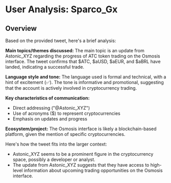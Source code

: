 # User Analysis: Sparco_Gx

## Overview

Based on the provided tweet, here's a brief analysis:

**Main topics/themes discussed:**
The main topic is an update from Astonic_XYZ regarding the progress of ATC token trading on the Osmosis interface. The tweet confirms that $ATC, $aUSD, $aEUR, and $aBRL have landed, indicating a successful trade.

**Language style and tone:**
The language used is formal and technical, with a hint of excitement (✅). The tone is informative and promotional, suggesting that the account is actively involved in cryptocurrency trading.

**Key characteristics of communication:**

* Direct addressing ("@Astonic_XYZ")
* Use of acronyms ($) to represent cryptocurrencies
* Emphasis on updates and progress

**Ecosystem/project:**
The Osmosis interface is likely a blockchain-based platform, given the mention of specific cryptocurrencies.

Here's how the tweet fits into the larger context:

* Astonic_XYZ seems to be a prominent figure in the cryptocurrency space, possibly a developer or analyst.
* The update from Astonic_XYZ suggests that they have access to high-level information about upcoming trading opportunities on the Osmosis interface.